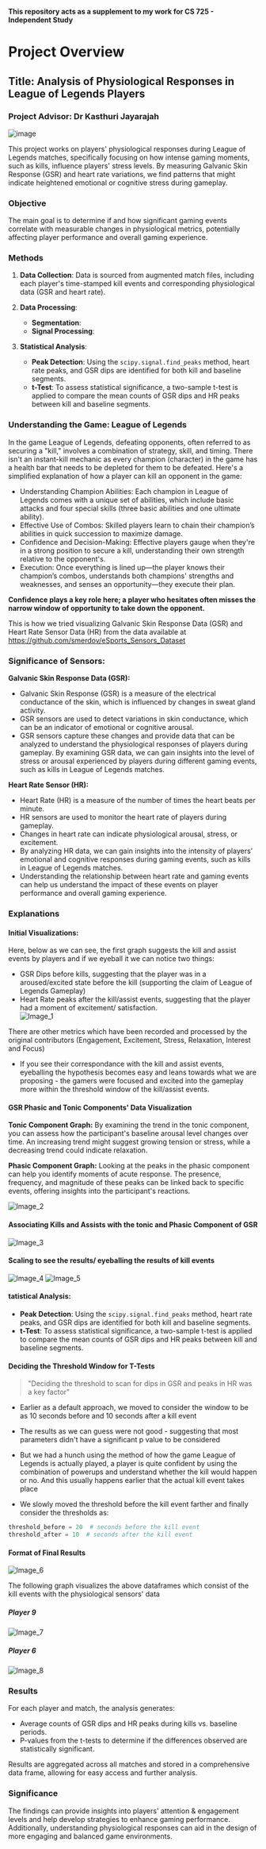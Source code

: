 **This repository acts as a supplement to my work for CS 725 - Independent Study**

# Project Overview

## Title: Analysis of Physiological Responses in League of Legends Players

### Project Advisor: Dr Kasthuri Jayarajah

![image](https://github.com/narenkhatwani/sensor-data-process-gaming-data/assets/48763124/c9bc2525-7b91-4f49-876a-6c1c2c926903)

This project works on players' physiological responses during League of Legends matches, specifically focusing on how intense gaming moments, such as kills, influence players' stress levels. By measuring Galvanic Skin Response (GSR) and heart rate variations, we find patterns that might indicate heightened emotional or cognitive stress during gameplay.

### Objective

The main goal is to determine if and how significant gaming events correlate with measurable changes in physiological metrics, potentially affecting player performance and overall gaming experience.

### Methods

1. **Data Collection**: Data is sourced from augmented match files, including each player's time-stamped kill events and corresponding physiological data (GSR and heart rate).

2. **Data Processing**:
   - **Segmentation**: 
   - **Signal Processing**: 

3. **Statistical Analysis**:
   - **Peak Detection**: Using the `scipy.signal.find_peaks` method, heart rate peaks, and GSR dips are identified for both kill and baseline segments.
   - **t-Test**: To assess statistical significance, a two-sample t-test is applied to compare the mean counts of GSR dips and HR peaks between kill and baseline segments.


### Understanding the Game: League of Legends
In the game League of Legends, defeating opponents, often referred to as securing a "kill," involves a combination of strategy, skill, and timing. There isn't an instant-kill mechanic as every champion (character) in the game has a health bar that needs to be depleted for them to be defeated. Here's a simplified explanation of how a player can kill an opponent in the game:

- Understanding Champion Abilities: Each champion in League of Legends comes with a unique set of abilities, which include basic attacks and four special skills (three basic abilities and one ultimate ability).
- Effective Use of Combos: Skilled players learn to chain their champion’s abilities in quick succession to maximize damage.
- Confidence and Decision-Making: Effective players gauge when they're in a strong position to secure a kill, understanding their own strength relative to the opponent's. 
- Execution: Once everything is lined up—the player knows their champion’s combos, understands both champions' strengths and weaknesses, and senses an opportunity—they execute their plan. 

**Confidence plays a key role here; a player who hesitates often misses the narrow window of opportunity to take down the opponent.**

This is how we tried visualizing Galvanic Skin Response Data (GSR) and Heart Rate Sensor Data (HR) from the data available at https://github.com/smerdov/eSports_Sensors_Dataset

### Significance of Sensors:

**Galvanic Skin Response Data (GSR):**
- Galvanic Skin Response (GSR) is a measure of the electrical conductance of the skin, which is influenced by changes in sweat gland activity. 
- GSR sensors are used to detect variations in skin conductance, which can be an indicator of emotional or cognitive arousal. 
- GSR sensors capture these changes and provide data that can be analyzed to understand the physiological responses of players during gameplay. By examining GSR data, we can gain insights into the level of stress or arousal experienced by players during different gaming events, such as kills in League of Legends matches.


**Heart Rate Sensor (HR):**
- Heart Rate (HR) is a measure of the number of times the heart beats per minute.
- HR sensors are used to monitor the heart rate of players during gameplay.
- Changes in heart rate can indicate physiological arousal, stress, or excitement.
- By analyzing HR data, we can gain insights into the intensity of players' emotional and cognitive responses during gaming events, such as kills in League of Legends matches.
- Understanding the relationship between heart rate and gaming events can help us understand the impact of these events on player performance and overall gaming experience.


### Explanations
#### Initial Visualizations:
Here, below as we can see, the first graph suggests the kill and assist events by players and if we eyeball it we can notice two things:
- GSR Dips before kills, suggesting that the player was in a aroused/excited state before the kill (supporting the claim of League of Legends Gameplay)
- Heart Rate peaks after the kill/assist events, suggesting that the player had a moment of excitement/ satisfaction.  
![Image_1](https://github.com/narenkhatwani/analysis-of-physiological-responses/blob/main/pictures/1.png?raw=true)

There are other metrics which have been recorded and processed by the original contributors (Engagement, Excitement, Stress, Relaxation, Interest and Focus)
- If you see their correspondance with the kill and assist events, eyeballing the hypothesis becomes easy and leans towards what we are proposing - the gamers were focused and excited into the gameplay more within the threshold window of the kill/assist events.
#### GSR Phasic and Tonic Components' Data Visualization
**Tonic Component Graph:** By examining the trend in the tonic component, you can assess how the participant's baseline arousal level changes over time. An increasing trend might suggest growing tension or stress, while a decreasing trend could indicate relaxation.

**Phasic Component Graph:** Looking at the peaks in the phasic component can help you identify moments of acute response. The presence, frequency, and magnitude of these peaks can be linked back to specific events, offering insights into the participant's reactions.

![Image_2](https://github.com/narenkhatwani/analysis-of-physiological-responses/blob/main/pictures/2.png?raw=true)
#### Associating Kills and Assists with the tonic and Phasic Component of GSR
![Image_3](https://github.com/narenkhatwani/analysis-of-physiological-responses/blob/main/pictures/3.png?raw=true)
#### Scaling to see the results/ eyeballing the results of kill events
![Image_4](https://github.com/narenkhatwani/analysis-of-physiological-responses/blob/main/pictures/4.png?raw=true)
![Image_5](https://github.com/narenkhatwani/analysis-of-physiological-responses/blob/main/pictures/5.png?raw=true)

#### tatistical Analysis:
   - **Peak Detection**: Using the `scipy.signal.find_peaks` method, heart rate peaks, and GSR dips are identified for both kill and baseline segments.
   - **t-Test**: To assess statistical significance, a two-sample t-test is applied to compare the mean counts of GSR dips and HR peaks between kill and baseline segments.

#### Deciding the Threshold Window for T-Tests
> "Deciding the threshold to scan for dips in GSR and peaks in HR was a key factor"

- Earlier as a default approach, we moved to consider the window to be as 10 seconds before and 10 seconds after a kill event
- The results as we can guess were not good - suggesting that most parameters didn't have a significant p value to be considered

- But we had a hunch using the method of how the game League of Legends is actually played, a player is quite confident by using the combination of powerups and understand whether the kill would happen or no. And this usually happens earlier that the actual kill event takes place
- We slowly moved the threshold before the kill event farther and finally consider the thresholds as:

```python
threshold_before = 20  # seconds before the kill event
threshold_after = 10  # seconds after the kill event
```

#### Format of Final Results
![Image_6](https://github.com/narenkhatwani/analysis-of-physiological-responses/blob/main/pictures/6.png?raw=true)


The following graph visualizes the above dataframes which consist of the kill events with the physiological sensors' data 

##### Player 9
![Image_7](https://github.com/narenkhatwani/analysis-of-physiological-responses/blob/main/pictures/7.png?raw=true)
##### Player 6
![Image_8](https://github.com/narenkhatwani/analysis-of-physiological-responses/blob/main/pictures/8.png?raw=true)

### Results

For each player and match, the analysis generates:
- Average counts of GSR dips and HR peaks during kills vs. baseline periods.
- P-values from the t-tests to determine if the differences observed are statistically significant.

Results are aggregated across all matches and stored in a comprehensive data frame, allowing for easy access and further analysis.

### Significance

The findings can provide insights into players' attention & engagement levels and help develop strategies to enhance gaming performance. Additionally, understanding physiological responses can aid in the design of more engaging and balanced game environments.
